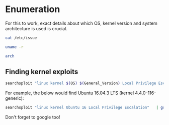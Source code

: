 # Enumeration
For this to work, exact details about which OS, kernel version and system architecture is used is crucial.
```bash
cat /etc/issue
```
```bash
uname -r
```
```bash
arch
```
## Finding kernel exploits
```bash
searchsploit "linux kernel $(OS) $(General_Version) Local Privilege Escalation"   | grep  "$(Kernel Version)." | grep -v " < $(Exact_Version_Number)" | grep -v "$(Higher_Version)"
```
For example, the below would find Ubuntu 16.04.3 LTS (kernel 4.4.0-116-generic):
```bash
searchsploit "linux kernel Ubuntu 16 Local Privilege Escalation"   | grep  "4." | grep -v " < 4.4.0" | grep -v "4.8"
```
Don't forget to google too!
